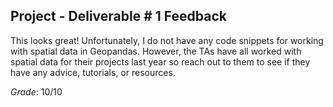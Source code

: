## Project - Deliverable \# 1 Feedback 

This looks great! Unfortunately, I do not have any code snippets for working with spatial data in Geopandas. However, the TAs have all worked with spatial data for their projects last year so reach out to them to see if they have any advice, tutorials, or resources. 

*Grade*: 10/10 
